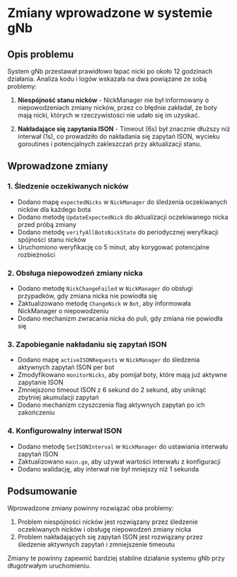 # Zmiany wprowadzone w systemie gNb

## Opis problemu

System gNb przestawał prawidłowo łapać nicki po około 12 godzinach działania. Analiza kodu i logów wskazała na dwa powiązane ze sobą problemy:

1. **Niespójność stanu nicków** - NickManager nie był informowany o niepowodzeniach zmiany nicków, przez co błędnie zakładał, że boty mają nicki, których w rzeczywistości nie udało się im uzyskać.

2. **Nakładające się zapytania ISON** - Timeout (6s) był znacznie dłuższy niż interwał (1s), co prowadziło do nakładania się zapytań ISON, wycieku goroutines i potencjalnych zakleszczań przy aktualizacji stanu.

## Wprowadzone zmiany

### 1. Śledzenie oczekiwanych nicków

- Dodano mapę `expectedNicks` w `NickManager` do śledzenia oczekiwanych nicków dla każdego bota
- Dodano metodę `UpdateExpectedNick` do aktualizacji oczekiwanego nicka przed próbą zmiany
- Dodano metodę `verifyAllBotsNickState` do periodycznej weryfikacji spójności stanu nicków
- Uruchomiono weryfikację co 5 minut, aby korygować potencjalne rozbieżności

### 2. Obsługa niepowodzeń zmiany nicka

- Dodano metodę `NickChangeFailed` w `NickManager` do obsługi przypadków, gdy zmiana nicka nie powiodła się
- Zaktualizowano metodę `ChangeNick` w `Bot`, aby informowała NickManager o niepowodzeniu
- Dodano mechanizm zwracania nicka do puli, gdy zmiana nie powiodła się

### 3. Zapobieganie nakładaniu się zapytań ISON

- Dodano mapę `activeISONRequests` w `NickManager` do śledzenia aktywnych zapytań ISON per bot
- Zmodyfikowano `monitorNicks`, aby pomijał boty, które mają już aktywne zapytanie ISON
- Zmniejszono timeout ISON z 6 sekund do 2 sekund, aby uniknąć zbytniej akumulacji zapytań
- Dodano mechanizm czyszczenia flag aktywnych zapytań po ich zakończeniu

### 4. Konfigurowalny interwał ISON

- Dodano metodę `SetISONInterval` w `NickManager` do ustawiania interwału zapytań ISON
- Zaktualizowano `main.go`, aby używał wartości interwału z konfiguracji
- Dodano walidację, aby interwał nie był mniejszy niż 1 sekunda

## Podsumowanie

Wprowadzone zmiany powinny rozwiązać oba problemy:

1. Problem niespójności nicków jest rozwiązany przez śledzenie oczekiwanych nicków i obsługę niepowodzeń zmiany nicka
2. Problem nakładających się zapytań ISON jest rozwiązany przez śledzenie aktywnych zapytań i zmniejszenie timeoutu

Zmiany te powinny zapewnić bardziej stabilne działanie systemu gNb przy długotrwałym uruchomieniu.
